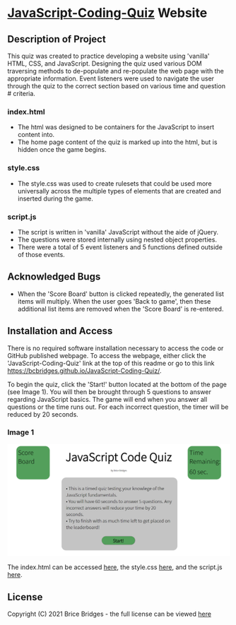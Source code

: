 # [JavaScript-Coding-Quiz](https://bcbridges.github.io/JavaScript-Coding-Quiz/) Website

## Description of Project

This quiz was created to practice developing a website using 'vanilla' HTML, CSS, and JavaScript. Designing the quiz used various DOM traversing methods to de-populate and re-populate the web page with the appropriate information. Event listeners were used to navigate the user through the quiz to the correct section based on various time and question # criteria.

### index.html

- The html was designed to be containers for the JavaScript to insert content into.
- The home page content of the quiz is marked up into the html, but is hidden once the game begins.

### style.css

- The style.css was used to create rulesets that could be used more universally across the multiple types of elements that are created and inserted during the game.

### script.js

- The script is written in 'vanilla' JavaScript without the aide of jQuery.
- The questions were stored internally using nested object properties.
- There were a total of 5 event listeners and 5 functions defined outside of those events.

## Acknowledged Bugs

- When the 'Score Board' button is clicked repeatedly, the generated list items will multiply. When the user goes 'Back to game', then these additional list items are removed when the 'Score Board' is re-entered.

## Installation and Access

There is no required software installation necessary to access the code or GitHub published webpage. To access the webpage, either click the 'JavaScript-Coding-Quiz' link at the top of this readme or go to this link https://bcbridges.github.io/JavaScript-Coding-Quiz/.

To begin the quiz, click the 'Start!' button located at the bottom of the page (see Image 1). You will then be brought through 5 questions to answer regarding JavaScript basics. The game will end when you answer all questions or the time runs out. For each incorrect question, the timer will be reduced by 20 seconds.

### Image 1

![Quiz Screenshot](./assets/images/GitHubSnip.PNG)

The index.html can be accessed [here](index.html), the style.css [here](./assets/style.css), and the script.js [here](./assets/script.js).

## License

Copyright (C) 2021 Brice Bridges - the full license can be viewed [here](license.txt)
